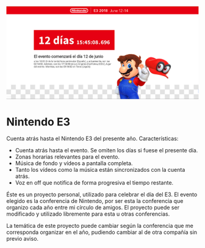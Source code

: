 ![Captura](screenshot.png)

# Nintendo E3
Cuenta atrás hasta el Nintendo E3 del presente año. Características:

* Cuenta atrás hasta el evento. Se omiten los días si fuese el presente día.
* Zonas horarias relevantes para el evento.
* Música de fondo y vídeos a pantalla completa.
* Tanto los vídeos como la música están sincronizados con la cuenta atrás.
* Voz en off que notifica de forma progresiva el tiempo restante.

Éste es un proyecto personal, utilizado para celebrar el día del E3. El evento elegido es la conferencia de Nintendo, 
por ser esta la conferencia que organizo cada año entre mi círculo de amigos. El proyecto puede ser modificado y 
utilizado libremente para esta u otras conferencias.

La temática de este proyecto puede cambiar según la conferencia que me corresponda organizar en el año, pudiendo 
cambiar al de otra compañía sin previo aviso.